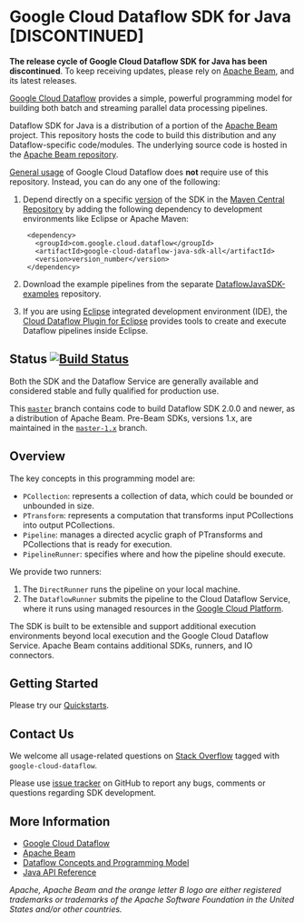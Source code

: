 <!--
  Copyright (C) 2017 Google Inc.

  Licensed under the Apache License, Version 2.0 (the "License"); you may not
  use this file except in compliance with the License. You may obtain a copy of
  the License at

  http://www.apache.org/licenses/LICENSE-2.0

  Unless required by applicable law or agreed to in writing, software
  distributed under the License is distributed on an "AS IS" BASIS, WITHOUT
  WARRANTIES OR CONDITIONS OF ANY KIND, either express or implied. See the
  License for the specific language governing permissions and limitations under
  the License.
-->

# Google Cloud Dataflow SDK for Java [DISCONTINUED]

**The release cycle of Google Cloud Dataflow SDK for Java has been 
discontinued**. To keep receiving updates, please rely on [Apache Beam](
http://github.com/apache/beam), and its latest releases.

[Google Cloud Dataflow](https://cloud.google.com/dataflow/) provides a simple,
powerful programming model for building both batch and streaming parallel data
processing pipelines.

Dataflow SDK for Java is a distribution of a portion of the
[Apache Beam](https://beam.apache.org) project. This repository hosts the
code to build this distribution and any Dataflow-specific code/modules. The
underlying source code is hosted in the
[Apache Beam repository](https://github.com/apache/beam).

[General usage](https://cloud.google.com/dataflow/getting-started) of Google
Cloud Dataflow does **not** require use of this repository. Instead, you can do
any one of the following:

1. Depend directly on a specific
[version](https://cloud.google.com/dataflow/downloads) of the SDK in
the [Maven Central Repository](http://search.maven.org/#search%7Cga%7C1%7Cg%3A%22com.google.cloud.dataflow%22)
by adding the following dependency to development
environments like Eclipse or Apache Maven:

        <dependency>
          <groupId>com.google.cloud.dataflow</groupId>
          <artifactId>google-cloud-dataflow-java-sdk-all</artifactId>
          <version>version_number</version>
        </dependency>

1. Download the example pipelines from the separate
[DataflowJavaSDK-examples](https://github.com/GoogleCloudPlatform/DataflowJavaSDK-examples)
repository.

1. If you are using [Eclipse](https://eclipse.org/) integrated development
environment (IDE), the
[Cloud Dataflow Plugin for Eclipse](https://cloud.google.com/dataflow/docs/quickstarts/quickstart-java-eclipse)
provides tools to create and execute Dataflow pipelines inside Eclipse.

## Status [![Build Status](https://api.travis-ci.org/GoogleCloudPlatform/DataflowJavaSDK.svg?branch=master)](https://travis-ci.org/GoogleCloudPlatform/DataflowJavaSDK)

Both the SDK and the Dataflow Service are generally available and considered
stable and fully qualified for production use.

This [`master`](https://github.com/GoogleCloudPlatform/DataflowJavaSDK/) branch
contains code to build Dataflow SDK 2.0.0 and newer, as a distribution of Apache
Beam. Pre-Beam SDKs, versions 1.x, are maintained in the
[`master-1.x`](https://github.com/GoogleCloudPlatform/DataflowJavaSDK/tree/master-1.x)
branch.

## Overview

The key concepts in this programming model are:

* `PCollection`: represents a collection of data, which could be bounded or
unbounded in size.
* `PTransform`: represents a computation that transforms input PCollections
into output PCollections.
* `Pipeline`: manages a directed acyclic graph of PTransforms and PCollections
that is ready for execution.
* `PipelineRunner`: specifies where and how the pipeline should execute.

We provide two runners:

  1. The `DirectRunner` runs the pipeline on your local machine.
  1. The `DataflowRunner` submits the pipeline to the Cloud Dataflow Service,
where it runs using managed resources in the
[Google Cloud Platform](https://cloud.google.com).

The SDK is built to be extensible and support additional execution environments
beyond local execution and the Google Cloud Dataflow Service. Apache Beam
contains additional SDKs, runners, and IO connectors.

## Getting Started

Please try our [Quickstarts](https://cloud.google.com/dataflow/docs/quickstarts).

## Contact Us

We welcome all usage-related questions on [Stack Overflow](http://stackoverflow.com/questions/tagged/google-cloud-dataflow)
tagged with `google-cloud-dataflow`.

Please use [issue tracker](https://github.com/GoogleCloudPlatform/DataflowJavaSDK/issues)
on GitHub to report any bugs, comments or questions regarding SDK development.

## More Information

* [Google Cloud Dataflow](https://cloud.google.com/dataflow/)
* [Apache Beam](https://beam.apache.org/)
* [Dataflow Concepts and Programming Model](https://beam.apache.org/documentation/programming-guide/)
* [Java API Reference](https://beam.apache.org/documentation/sdks/javadoc/)

_Apache, Apache Beam and the orange letter B logo are either registered trademarks or trademarks of the Apache Software Foundation in the United States and/or other countries._
